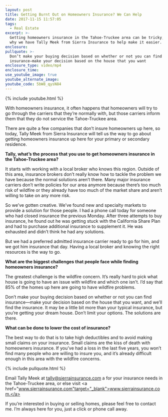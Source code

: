 ```yaml
---
layout: post
title: Getting Burnt Out on Homeowners Insurance? We Can Help
date: 2017-11-15 11:57:05
tags:
  - Real Estate
excerpt: >-
  Getting homeowners insurance in the Tahoe-Truckee area can be tricky, which is
  why we have Tally Meek from Sierra Insurance to help make it easier.
enclosure:
pullquote: >-
  Don’t make your buying decision based on whether or not you can find
  insurance—make your decision based on the house that you want
enclosure_type: video/mp4
enclosure_time:
use_youtube_image: true
youtube_alternate_image:
youtube_code: 5bW8_qysN84
---
```



{% include youtube.html %}

With homeowners insurance, it often happens that homeowners will try to go through the carriers that they’re normally with, but those carriers inform them that they do not service the Tahoe-Truckee area.

There are quite a few companies that don’t insure homeowners up here, so today, Tally Meek from Sierra Insurance will tell us the way to go about getting homeowners insurance up here for your primary or secondary residence.

**Tally, what’s the process that you use to get homeowners insurance in the Tahoe-Truckee area?**

It starts with working with a local broker who knows this region. Outside of this area, insurance brokers don’t really know how to tackle the problem we have because the normal solutions aren’t there. Many major insurance carriers don’t write policies for our area anymore because there’s too much risk of wildfire or they already have too much of the market share and aren’t willing to take on any more risk.

So we’ve gotten creative. We’ve found new and specialty markets to provide a solution for those people. I had a phone call today for someone who had closed insurance the previous Monday. After three attempts to buy insurance, he found out he was getting stuck with the California Share Plan and had to purchase additional insurance to supplement it. He was exhausted and didn’t think he had any solutions.

But we had a preferred admitted insurance carrier ready to go for him, and we got him insurance that day. Having a local broker and knowing the right resources is the way to go.

**What are the biggest challenges that people face while finding homeowners insurance?**

The greatest challenge is the wildfire concern. It’s really hard to pick what house is going to have an issue with wildfire and which one isn't. I’d say that 85% of the homes up here are going to have wildfire problems.

Don’t make your buying decision based on whether or not you can find insurance—make your decision based on the house that you want, and we’ll find the insurance. It may be a little bit more than your typical insurance, but you’re getting your dream house. Don’t limit your options. The solutions are there.

**What can be done to lower the cost of insurance?**

The best way to do that is to take high deductibles and to avoid making small claims on your insurance. Small claims are the kiss of death with homeowners insurance. If you’ve had a loss in the last five years, you won’t find many people who are willing to insure you, and it’s already difficult enough in this area with the wildfire concerns.

{% include pullquote.html %}

Email Tally Meek at [tally@sierrainsurance.com](javascript:void(location.href='mailto:'+String.fromCharCode(116,97,108,108,121,64,115,105,101,114,114,97,105,110,115,117,114,97,110,99,101,46,99,111,109))) a for your insurance needs in the Tahoe-Truckee area, or else visit <a href="www.sierrainsurance.com"target="_blank">www.sierrainsurance.com.</a>

If you’re interested in buying or selling homes, please feel free to contact me. I’m always here for you, just a click or phone call away.